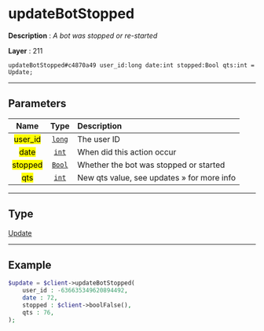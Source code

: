# updateBotStopped

**Description** : *A bot was stopped or re-started*

**Layer** : 211

```tl
updateBotStopped#c4870a49 user_id:long date:int stopped:Bool qts:int = Update;
```

---

## Parameters

| Name | Type | Description |
| :---: | :---: | :--- |
| <mark>user_id</mark> | [`long`](type/long) | The user ID |
| <mark>date</mark> | [`int`](type/int) | When did this action occur |
| <mark>stopped</mark> | [`Bool`](type/Bool) | Whether the bot was stopped or started |
| <mark>qts</mark> | [`int`](type/int) | New qts value, see updates » for more info |

---

## Type

[Update](type/Update)

---

## Example

```php
$update = $client->updateBotStopped(
	user_id : -636635349620894492,
	date : 72,
	stopped : $client->boolFalse(),
	qts : 76,
);
```
